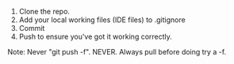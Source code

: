 1) Clone the repo.
2) Add your local working files (IDE files) to .gitignore
3) Commit
4) Push to ensure you've got it working correctly.

Note: Never "git push -f". NEVER. Always pull before doing try a -f.
